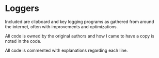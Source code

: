 Loggers
=======

Included are clipboard and key logging programs as gathered from around the internet, often with improvements and optimizations.

All code is owned by the original authors and how I came to have a copy is noted in the code.

All code is commented with explanations regarding each line.
